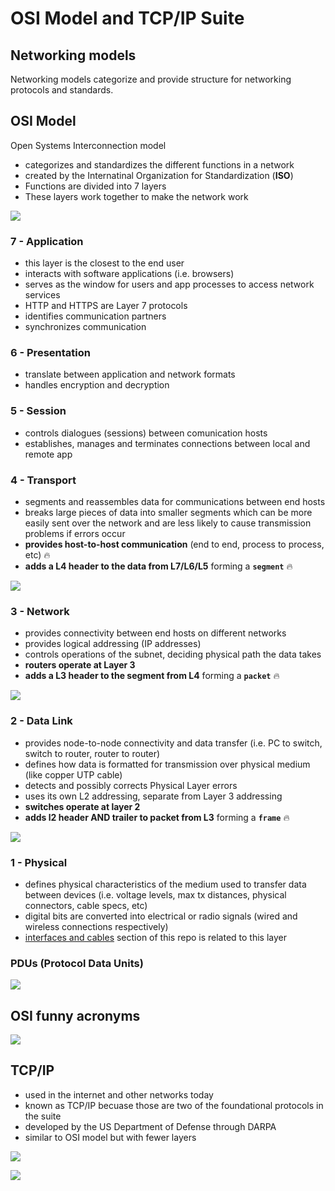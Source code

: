 # OSI Model and TCP/IP Suite

## Networking models
Networking models categorize and provide structure for networking protocols and standards.


## OSI Model
Open Systems Interconnection model

* categorizes and standardizes the different functions in a network
* created by the Internatinal Organization for Standardization (**ISO**)
* Functions are divided into 7 layers
* These layers work together to make the network work

![](docs/osi_model.png)


### 7 - Application

* this layer is the closest to the end user
* interacts with software applications (i.e. browsers)
* serves as the window for users and app processes to access network services
* HTTP and HTTPS are Layer 7 protocols
* identifies communication partners
* synchronizes communication


### 6 - Presentation

* translate between application and network formats
* handles encryption and decryption


### 5 - Session

* controls dialogues (sessions) between comunication hosts
* establishes, manages and terminates connections between local and remote app


### 4 - Transport

* segments and reassembles data for communications between end hosts
* breaks large pieces of data into smaller segments which can be more easily sent over the network and are less likely to cause transmission problems if errors occur
* **provides host-to-host communication** (end to end, process to process, etc) :fire:
* **adds a L4 header to the data from L7/L6/L5** forming a **`segment`** :fire:

![](docs/osi_l4_segment.png)


### 3 - Network

* provides connectivity between end hosts on different networks
* provides logical addressing (IP addresses)
* controls operations of the subnet, deciding physical path the data takes
* **routers operate at Layer 3**
* **adds a L3 header to the segment from L4** forming a **`packet`** :fire:

![](docs/osi_l3_packet.png)


### 2 - Data Link

* provides node-to-node connectivity and data transfer (i.e. PC to switch, switch to router, router to router)
* defines how data is formatted for transmission over physical medium (like copper UTP cable)
* detects and possibly corrects Physical Layer errors
* uses its own L2 addressing, separate from Layer 3 addressing
* **switches operate at layer 2**
* **adds l2 header AND trailer to packet from L3** forming a **`frame`** :fire:

![](docs/osi_l2_frame.png)


### 1 - Physical

* defines physical characteristics of the medium used to transfer data between devices (i.e. voltage levels, max tx distances, physical connectors, cable specs, etc)
* digital bits are converted into electrical or radio signals (wired and wireless connections respectively)
* [interfaces and cables](../interfaces_and_cables/) section of this repo is related to this layer


### PDUs (Protocol Data Units)
![](docs/pdu.png)


## OSI funny acronyms
![](docs/osi_acronyms.png)


## TCP/IP

* used in the internet and other networks today
* known as TCP/IP becuase those are two of the foundational protocols in the  suite
* developed by the US Department of Defense through DARPA
* similar to OSI model but with fewer layers

![](docs/tcp_ip.png)

![](docs/tcp_ip_data_flow.png)
